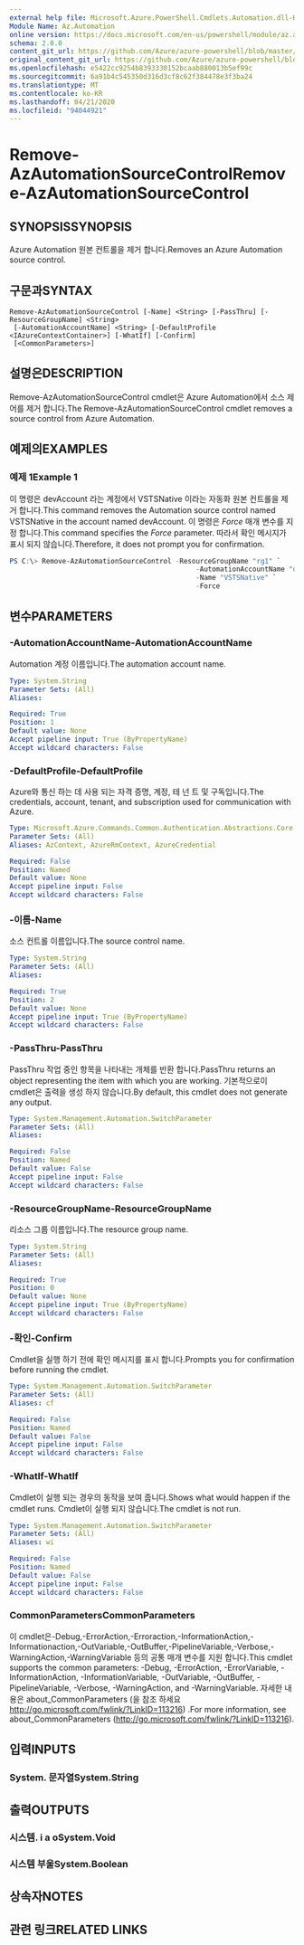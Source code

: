 ```yaml
---
external help file: Microsoft.Azure.PowerShell.Cmdlets.Automation.dll-Help.xml
Module Name: Az.Automation
online version: https://docs.microsoft.com/en-us/powershell/module/az.automation/remove-azautomationsourcecontrol
schema: 2.0.0
content_git_url: https://github.com/Azure/azure-powershell/blob/master/src/Automation/Automation/help/Remove-AzAutomationSourceControl.md
original_content_git_url: https://github.com/Azure/azure-powershell/blob/master/src/Automation/Automation/help/Remove-AzAutomationSourceControl.md
ms.openlocfilehash: e5422cc9254b8393330152bcaab880013b5ef99c
ms.sourcegitcommit: 6a91b4c545350d316d3cf8c62f384478e3f3ba24
ms.translationtype: MT
ms.contentlocale: ko-KR
ms.lasthandoff: 04/21/2020
ms.locfileid: "94044921"
---
```

# <span data-ttu-id="4f16d-101">Remove-AzAutomationSourceControl</span><span class="sxs-lookup"><span data-stu-id="4f16d-101">Remove-AzAutomationSourceControl</span></span>

## <span data-ttu-id="4f16d-102">SYNOPSIS</span><span class="sxs-lookup"><span data-stu-id="4f16d-102">SYNOPSIS</span></span>
<span data-ttu-id="4f16d-103">Azure Automation 원본 컨트롤을 제거 합니다.</span><span class="sxs-lookup"><span data-stu-id="4f16d-103">Removes an Azure Automation source control.</span></span>

## <span data-ttu-id="4f16d-104">구문과</span><span class="sxs-lookup"><span data-stu-id="4f16d-104">SYNTAX</span></span>

```
Remove-AzAutomationSourceControl [-Name] <String> [-PassThru] [-ResourceGroupName] <String>
 [-AutomationAccountName] <String> [-DefaultProfile <IAzureContextContainer>] [-WhatIf] [-Confirm]
 [<CommonParameters>]
```

## <span data-ttu-id="4f16d-105">설명은</span><span class="sxs-lookup"><span data-stu-id="4f16d-105">DESCRIPTION</span></span>
<span data-ttu-id="4f16d-106">Remove-AzAutomationSourceControl cmdlet은 Azure Automation에서 소스 제어를 제거 합니다.</span><span class="sxs-lookup"><span data-stu-id="4f16d-106">The Remove-AzAutomationSourceControl cmdlet removes a source control from Azure Automation.</span></span>

## <span data-ttu-id="4f16d-107">예제의</span><span class="sxs-lookup"><span data-stu-id="4f16d-107">EXAMPLES</span></span>

### <span data-ttu-id="4f16d-108">예제 1</span><span class="sxs-lookup"><span data-stu-id="4f16d-108">Example 1</span></span>
<span data-ttu-id="4f16d-109">이 명령은 devAccount 라는 계정에서 VSTSNative 이라는 자동화 원본 컨트롤을 제거 합니다.</span><span class="sxs-lookup"><span data-stu-id="4f16d-109">This command removes the Automation source control named VSTSNative in the account named devAccount.</span></span>
<span data-ttu-id="4f16d-110">이 명령은 *Force* 매개 변수를 지정 합니다.</span><span class="sxs-lookup"><span data-stu-id="4f16d-110">This command specifies the *Force* parameter.</span></span> <span data-ttu-id="4f16d-111">따라서 확인 메시지가 표시 되지 않습니다.</span><span class="sxs-lookup"><span data-stu-id="4f16d-111">Therefore, it does not prompt you for confirmation.</span></span>

```powershell
PS C:\> Remove-AzAutomationSourceControl -ResourceGroupName "rg1" `
                                              -AutomationAccountName "devAccount" `
                                              -Name "VSTSNative" `
                                              -Force
```

## <span data-ttu-id="4f16d-112">변수</span><span class="sxs-lookup"><span data-stu-id="4f16d-112">PARAMETERS</span></span>

### <span data-ttu-id="4f16d-113">-AutomationAccountName</span><span class="sxs-lookup"><span data-stu-id="4f16d-113">-AutomationAccountName</span></span>
<span data-ttu-id="4f16d-114">Automation 계정 이름입니다.</span><span class="sxs-lookup"><span data-stu-id="4f16d-114">The automation account name.</span></span>

```yaml
Type: System.String
Parameter Sets: (All)
Aliases:

Required: True
Position: 1
Default value: None
Accept pipeline input: True (ByPropertyName)
Accept wildcard characters: False
```

### <span data-ttu-id="4f16d-115">-DefaultProfile</span><span class="sxs-lookup"><span data-stu-id="4f16d-115">-DefaultProfile</span></span>
<span data-ttu-id="4f16d-116">Azure와 통신 하는 데 사용 되는 자격 증명, 계정, 테 넌 트 및 구독입니다.</span><span class="sxs-lookup"><span data-stu-id="4f16d-116">The credentials, account, tenant, and subscription used for communication with Azure.</span></span>

```yaml
Type: Microsoft.Azure.Commands.Common.Authentication.Abstractions.Core.IAzureContextContainer
Parameter Sets: (All)
Aliases: AzContext, AzureRmContext, AzureCredential

Required: False
Position: Named
Default value: None
Accept pipeline input: False
Accept wildcard characters: False
```

### <span data-ttu-id="4f16d-117">-이름</span><span class="sxs-lookup"><span data-stu-id="4f16d-117">-Name</span></span>
<span data-ttu-id="4f16d-118">소스 컨트롤 이름입니다.</span><span class="sxs-lookup"><span data-stu-id="4f16d-118">The source control name.</span></span>

```yaml
Type: System.String
Parameter Sets: (All)
Aliases:

Required: True
Position: 2
Default value: None
Accept pipeline input: True (ByPropertyName)
Accept wildcard characters: False
```

### <span data-ttu-id="4f16d-119">-PassThru</span><span class="sxs-lookup"><span data-stu-id="4f16d-119">-PassThru</span></span>
<span data-ttu-id="4f16d-120">PassThru 작업 중인 항목을 나타내는 개체를 반환 합니다.</span><span class="sxs-lookup"><span data-stu-id="4f16d-120">PassThru returns an object representing the item with which you are working.</span></span>
<span data-ttu-id="4f16d-121">기본적으로이 cmdlet은 출력을 생성 하지 않습니다.</span><span class="sxs-lookup"><span data-stu-id="4f16d-121">By default, this cmdlet does not generate any output.</span></span>

```yaml
Type: System.Management.Automation.SwitchParameter
Parameter Sets: (All)
Aliases:

Required: False
Position: Named
Default value: False
Accept pipeline input: False
Accept wildcard characters: False
```

### <span data-ttu-id="4f16d-122">-ResourceGroupName</span><span class="sxs-lookup"><span data-stu-id="4f16d-122">-ResourceGroupName</span></span>
<span data-ttu-id="4f16d-123">리소스 그룹 이름입니다.</span><span class="sxs-lookup"><span data-stu-id="4f16d-123">The resource group name.</span></span>

```yaml
Type: System.String
Parameter Sets: (All)
Aliases:

Required: True
Position: 0
Default value: None
Accept pipeline input: True (ByPropertyName)
Accept wildcard characters: False
```

### <span data-ttu-id="4f16d-124">-확인</span><span class="sxs-lookup"><span data-stu-id="4f16d-124">-Confirm</span></span>
<span data-ttu-id="4f16d-125">Cmdlet을 실행 하기 전에 확인 메시지를 표시 합니다.</span><span class="sxs-lookup"><span data-stu-id="4f16d-125">Prompts you for confirmation before running the cmdlet.</span></span>

```yaml
Type: System.Management.Automation.SwitchParameter
Parameter Sets: (All)
Aliases: cf

Required: False
Position: Named
Default value: False
Accept pipeline input: False
Accept wildcard characters: False
```

### <span data-ttu-id="4f16d-126">-WhatIf</span><span class="sxs-lookup"><span data-stu-id="4f16d-126">-WhatIf</span></span>
<span data-ttu-id="4f16d-127">Cmdlet이 실행 되는 경우의 동작을 보여 줍니다.</span><span class="sxs-lookup"><span data-stu-id="4f16d-127">Shows what would happen if the cmdlet runs.</span></span>
<span data-ttu-id="4f16d-128">Cmdlet이 실행 되지 않습니다.</span><span class="sxs-lookup"><span data-stu-id="4f16d-128">The cmdlet is not run.</span></span>

```yaml
Type: System.Management.Automation.SwitchParameter
Parameter Sets: (All)
Aliases: wi

Required: False
Position: Named
Default value: False
Accept pipeline input: False
Accept wildcard characters: False
```

### <span data-ttu-id="4f16d-129">CommonParameters</span><span class="sxs-lookup"><span data-stu-id="4f16d-129">CommonParameters</span></span>
<span data-ttu-id="4f16d-130">이 cmdlet은-Debug,-ErrorAction,-Erroraction,-InformationAction,-Informationaction,-OutVariable,-OutBuffer,-PipelineVariable,-Verbose,-WarningAction,-WarningVariable 등의 공통 매개 변수를 지원 합니다.</span><span class="sxs-lookup"><span data-stu-id="4f16d-130">This cmdlet supports the common parameters: -Debug, -ErrorAction, -ErrorVariable, -InformationAction, -InformationVariable, -OutVariable, -OutBuffer, -PipelineVariable, -Verbose, -WarningAction, and -WarningVariable.</span></span> <span data-ttu-id="4f16d-131">자세한 내용은 about_CommonParameters (을 참조 하세요 http://go.microsoft.com/fwlink/?LinkID=113216) .</span><span class="sxs-lookup"><span data-stu-id="4f16d-131">For more information, see about_CommonParameters (http://go.microsoft.com/fwlink/?LinkID=113216).</span></span>

## <span data-ttu-id="4f16d-132">입력</span><span class="sxs-lookup"><span data-stu-id="4f16d-132">INPUTS</span></span>

### <span data-ttu-id="4f16d-133">System. 문자열</span><span class="sxs-lookup"><span data-stu-id="4f16d-133">System.String</span></span>

## <span data-ttu-id="4f16d-134">출력</span><span class="sxs-lookup"><span data-stu-id="4f16d-134">OUTPUTS</span></span>

### <span data-ttu-id="4f16d-135">시스템. i a o</span><span class="sxs-lookup"><span data-stu-id="4f16d-135">System.Void</span></span>

### <span data-ttu-id="4f16d-136">시스템 부울</span><span class="sxs-lookup"><span data-stu-id="4f16d-136">System.Boolean</span></span>

## <span data-ttu-id="4f16d-137">상속자</span><span class="sxs-lookup"><span data-stu-id="4f16d-137">NOTES</span></span>

## <span data-ttu-id="4f16d-138">관련 링크</span><span class="sxs-lookup"><span data-stu-id="4f16d-138">RELATED LINKS</span></span>
